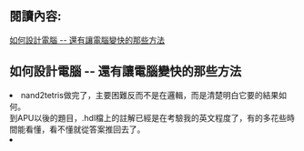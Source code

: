 ## 閱讀內容:<br>
[如何設計電腦 -- 還有讓電腦變快的那些方法](https://www.slideshare.net/ccckmit/ss-85466673)

## 如何設計電腦 -- 還有讓電腦變快的那些方法
<li>nand2tetris做完了，主要困難反而不是在邏輯，而是清楚明白它要的結果如何。<br>
    到APU以後的題目，.hdl檔上的註解已經是在考驗我的英文程度了，有的多花些時間能看懂，看不懂就從答案推回去了。
<li>
